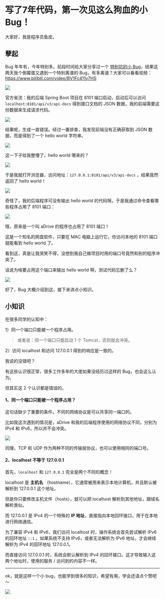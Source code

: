 # 写了7年代码，第一次见这么狗血的小Bug！

大家好，我是程序员鱼皮。



## 孽起

Bug 年年有，今年特别多。前段时间给大家分享过一个 [特别坑的小 Bug](https://mp.weixin.qq.com/s?__biz=MzI1NDczNTAwMA==&mid=2247543723&idx=1&sn=3db0d0bcf9311f7f77c73bd35005515b&chksm=e9c2cc5cdeb5454abe0a9ac6dccbeaa80e9dc540f34f05bbc49f0b92f9be3ca63c6c5fc25c38&token=1338241026&lang=zh_CN#rd)，结果这两天我个倒霉蛋又遇到一个特别离谱的 Bug，有多离谱？大家可以看看视频：https://www.bilibili.com/video/BV1Fc411y7HS

![](https://pic.yupi.icu/1/image-20231226143658269.png)

官方省流：我的后端 Spring Boot 项目在 8101 端口启动，启动后可以访问 `localhost:8101/api/v3/api-docs` 得到接口文档的 JSON 数据，我的前端需要这份数据来生成请求代码。

![](https://pic.yupi.icu/1/image-20231226143733821.png)

结果呢，生成一直错误。经过一番排查，我发现前端没有正确获取到 JSON 数据，而是得到了一个 hello world 字符串。

![](https://pic.yupi.icu/1/image-20231226143824050.png)

这一下子给我整懵了，hello world 哪来的？

![](https://pic.yupi.icu/1/image-20231226143927066.png)

于是我就打开浏览器，访问地址：`127.0.0.1:8101/api/v3/api-docs` ，结果竟然返回了 hello world！

![](https://pic.yupi.icu/1/image-20231226144025518.png)

奇怪了，我的后端程序可没有输出 hello world 的代码呀。于是我通过命令查看哪些程序占用了 8101 端口：

![](https://pic.yupi.icu/1/image-20231226144136731.png)

哦，原来是一个叫 aDrive 的程序也占用了 8101 端口！

这是一个知名的网盘软件，只要在 MAC 电脑上运行它，你访问本地的 8101 端口就能看到 hello world 了。

看到这，真是让我哭笑不得，没想到我自己做项目时用的端口号竟然和别的程序冲突了。

话说为啥要占用这个端口来输出 hello world 啊，测试代码忘删了么？

![](https://pic.yupi.icu/1/image-20231226144219307.png)

好了，Bug 大概介绍到这，接下来讲点小知识。



## 小知识

在很多同学的认知中：

1）同一个端口只能被一个程序占用。

> 或者说：同一个端口只能启动 1 个 Tomcat，否则就会冲突。

2）访问 localhost 和访问 127.0.0.1 得到的响应是一致的。



我说的没错吧？

有这些认识很正常，很多工作多年的大佬如果没经历过这样的 Bug，也会这么认为。

但其实这 2 个认识都是错误的。



#### 1、同一个端口只能被一个程序占用？

这句话缺少了重要的条件。不同的网络协议是可以共享同一端口的。

比如我这次遇到的情况是，aDrive 和我的后端程序使用的网络协议不同，分别为 IPv4 和 IPv6，所以并不会冲突。

![](https://pic.yupi.icu/1/image-20231226144556366.png)

同理，TCP 和 UDP 作为两种不同的传输层协议，也可以使用相同的端口号。



#### 2、localhost 不等于 127.0.0.1

首先，`localhost`  和 `127.0.0.1`  完全是两个不同的概念！

localhost 是 **主机名** （hostname），它通常被用来表示本地计算机，并且默认被解析到 127.0.0.1 这个地址。

但是你只要修改主机文件（hosts），就可以把 localhost 解析到其他地址，跟域名解析类似。

而 127.0.0.1 是 IPv4 的一个特殊的 **IP 地址**，直接指向本地回环接口，用于在本地进行网络通信。

为了兼容 IPv4 和 IPv6，我们访问 localhost 时，操作系统会首先尝试解析 IPv6 的回环地址 `::1` 。如果系统不支持 IPv6，或者无法解析为 IPv6 地址，才会继续解析为 IPv4 的回环地址 127.0.0.1。

而直接访问 127.0.0.1 时，系统会默认解析到 IPv4 的回环接口。这才导致输入这两个地址时，使用的服务 / 访问到的内容不一样。



---



ok，就是这样一个小 bug，也能学到很多的知识，希望有用，学会还请点个赞吧～

![](https://pic.yupi.icu/1/640.png)